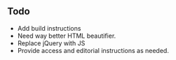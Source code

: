 ## Todo

- Add build instructions
- Need way better HTML beautifier.
- Replace jQuery with JS
- Provide access and editorial instructions as needed.